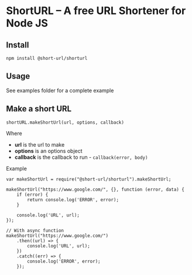 # ShortURL – A free URL Shortener for Node JS

## Install

    npm install @short-url/shorturl

## Usage

See examples folder for a complete example

## Make a short URL

`shortURL.makeShortUrl(url, options, callback)`

Where

  * **url** is the url to make
  * **options** is an options object
  * **callback** is the callback to run - `callback(error, body)`

Example

    var makeShortUrl = require("@short-url/shorturl").makeShortUrl;

    makeShortUrl("https://www.google.com/", {}, function (error, data) {
        if (error) {
            return console.log('ERROR', error);
        }

        console.log('URL', url);
    });

    // With async function
    makeShortUrl("https://www.google.com/")
        .then((url) => {
            console.log('URL', url);
        })
        .catch((err) => {
            console.log('ERROR', error);
        });